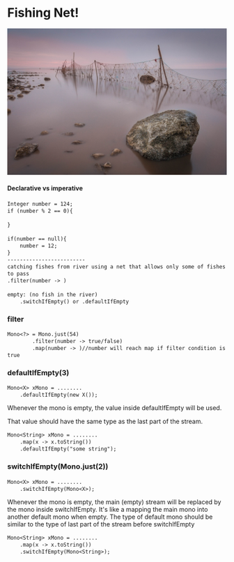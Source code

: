# Fishing Net!

![Fishing Net](Fishing_net.jpeg)

#### Declarative vs imperative
    Integer number = 124;
    if (number % 2 == 0){
        
    }

    if(number == null){
        number = 12;
    }
    -------------------------
    catching fishes from river using a net that allows only some of fishes to pass
    .filter(number -> ) 
  
    empty: (no fish in the river) 
        .switchIfEmpty() or .defaultIfEmpty
    
### filter
    Mono<?> = Mono.just(54)
            .filter(number -> true/false)
            .map(number -> )//number will reach map if filter condition is true

    
### defaultIfEmpty(3)
    Mono<X> xMono = ........
        .defaultIfEmpty(new X());     

Whenever the mono is empty, the value inside defaultIfEmpty will be used. 

That value should have the same type as the last part of the stream.

    Mono<String> xMono = ........
        .map(x -> x.toString())
        .defaultIfEmpty("some string");     

### switchIfEmpty(Mono.just(2))
    Mono<X> xMono = ........
        .switchIfEmpty(Mono<X>);

Whenever the mono is empty, the main (empty) stream will be replaced by the mono inside switchIfEmpty. 
It's like a mapping the main mono into another default mono when empty.
The type of default mono should be similar to the type of last part of the stream before switchIfEmpty

    Mono<String> xMono = ........
        .map(x -> x.toString())
        .switchIfEmpty(Mono<String>);
